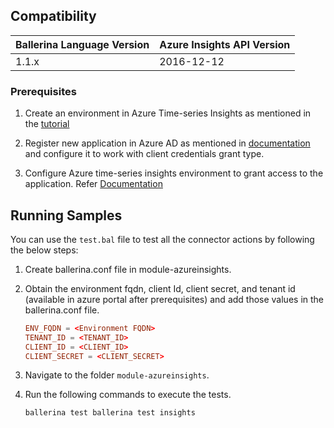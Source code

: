 ## Compatibility

| Ballerina Language Version  | Azure Insights API Version |
| ----------------------------| -------------------------------|
|  1.1.x                      |   2016-12-12                           |

### Prerequisites

1. Create an environment in Azure Time-series Insights as mentioned in the [tutorial](https://docs.microsoft.com/en-us/azure/time-series-insights/tutorial-create-populate-tsi-environment)

2. Register new application in Azure AD as mentioned in [documentation](https://docs.microsoft.com/en-us/azure/active-directory/develop/quickstart-register-app) and configure it to work with client credentials grant type.

3. Configure Azure time-series insights environment to grant access to the application. Refer [Documentation](https://docs.microsoft.com/en-us/azure/time-series-insights/time-series-insights-data-access)

## Running Samples

You can use the `test.bal` file to test all the connector actions by following the below steps:

1. Create ballerina.conf file in module-azureinsights.
2. Obtain the environment fqdn, client Id, client secret, and tenant id (available in azure portal after prerequisites) and add those values in the ballerina.conf file.

    ```conf
    ENV_FQDN = <Environment FQDN>
    TENANT_ID = <TENANT_ID>
    CLIENT_ID = <CLIENT_ID>
    CLIENT_SECRET = <CLIENT_SECRET>
    ```

3. Navigate to the folder `module-azureinsights`.
4. Run the following commands to execute the tests.

    ```cmd
    ballerina test ballerina test insights  
    ```
